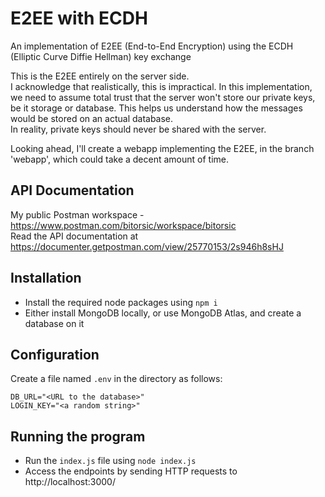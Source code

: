 # E2EE with ECDH
An implementation of E2EE (End-to-End Encryption) using the ECDH (Elliptic Curve Diffie Hellman) key exchange
 
This is the E2EE entirely on the server side.  
I acknowledge that realistically, this is impractical. In this implementation, we need to assume total trust that the server won't store our private keys, be it storage or database. This helps us understand how the messages would be stored on an actual database.  
In reality, private keys should never be shared with the server.  

Looking ahead, I'll create a webapp implementing the E2EE, in the branch 'webapp', which could take a decent amount of time.

## API Documentation
My public Postman workspace - https://www.postman.com/bitorsic/workspace/bitorsic  
Read the API documentation at https://documenter.getpostman.com/view/25770153/2s946h8sHJ

## Installation
- Install the required node packages using `npm i`  
- Either install MongoDB locally, or use MongoDB Atlas, and create a database on it  

## Configuration
Create a file named `.env` in the directory as follows:
```
DB_URL="<URL to the database>"
LOGIN_KEY="<a random string>"
```

## Running the program
- Run the `index.js` file using `node index.js`  
- Access the endpoints by sending HTTP requests to http://localhost:3000/